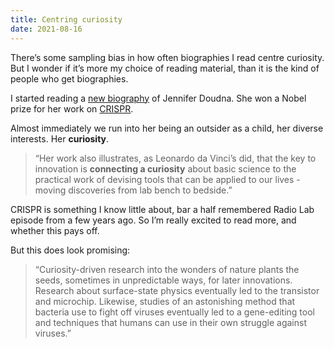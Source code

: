 ```yaml
---
title: Centring curiosity
date: 2021-08-16
---
```


<p>There’s some sampling bias in how often biographies I read centre curiosity. But I wonder if it’s more my choice of reading material, than it is the kind of people who get biographies.</p><p>I started reading a <a href="https://www.worldcat.org/title/code-breaker-jennifer-doudna-gene-editing-and-the-future-of-the-human-race/oclc/1241436277">new biography</a> of Jennifer Doudna. She won a Nobel prize for her work on <a href="https://en.m.wikipedia.org/wiki/CRISPR">CRISPR</a>.</p><p>Almost immediately we run into her being an outsider as a child, her diverse interests. Her <strong>curiosity</strong>.</p><blockquote>“Her work also illustrates, as Leonardo da Vinci’s did, that the key to innovation is <strong>connecting a curiosity</strong> about basic science to the practical work of devising tools that can be applied to our lives - moving discoveries from lab bench to bedside.”</blockquote><p>CRISPR is something I know little about, bar a half remembered Radio Lab episode from a few years ago. So I’m really excited to read more, and whether this pays off.</p><p>But this does look promising:</p><blockquote>“Curiosity-driven research into the wonders of nature plants the seeds, sometimes in unpredictable ways, for later innovations. Research about surface-state physics eventually led to the transistor and microchip. Likewise, studies of an astonishing method that bacteria use to fight off viruses eventually led to a gene-editing tool and techniques that humans can use in their own struggle against viruses.”</blockquote>